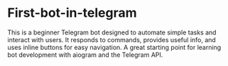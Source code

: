 # First-bot-in-telegram
This is a beginner Telegram bot designed to automate simple tasks and interact with users. It responds to commands, provides useful info, and uses inline buttons for easy navigation. A great starting point for learning bot development with aiogram and the Telegram API.
